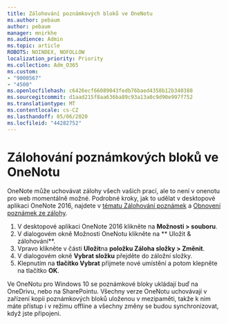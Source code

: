 ```yaml
---
title: Zálohování poznámkových bloků ve OneNotu
ms.author: pebaum
author: pebaum
manager: mnirkhe
ms.audience: Admin
ms.topic: article
ROBOTS: NOINDEX, NOFOLLOW
localization_priority: Priority
ms.collection: Adm_O365
ms.custom:
- "9000567"
- "4500"
ms.openlocfilehash: c6426ecf66089043fedb76baed4358b12b340388
ms.sourcegitcommit: d1aad215f8aa636ba89c93a13a0c9d90e997f752
ms.translationtype: MT
ms.contentlocale: cs-CZ
ms.lasthandoff: 05/06/2020
ms.locfileid: "44282752"
---
```

# <a name="backup-notebooks-in-onenote"></a>Zálohování poznámkových bloků ve OneNotu

OneNote může uchovávat zálohy všech vašich prací, ale to není v onenotu pro web momentálně možné. Podrobné kroky, jak to udělat v desktopové aplikaci OneNote 2016, najdete v [tématu Zálohování poznámek](https://support.office.com/article/back-up-notes-f58b34b0-611d-435e-87fa-7942a1767af4#id0eaabaaa=2016,_2013,_2010) a [Obnovení poznámek ze zálohy](https://support.microsoft.com/office/restore-notes-from-a-backup-5daf9cb0-6769-4998-a5de-f044fdd0d831).

1. V desktopové aplikaci OneNote 2016 klikněte na **Možnosti > souboru**.
2. V dialogovém okně Možnosti OneNotu klikněte na ** Uložit & zálohování**.
3. Vpravo klikněte v části **Uložit**na **položku Záloha složky > Změnit**.
4. V dialogovém okně **Vybrat složku** přejděte do záložní složky.
5. Klepnutím na **tlačítko Vybrat** přijmete nové umístění a potom klepněte na tlačítko **OK**.

Ve OneNotu pro Windows 10 se poznámkové bloky ukládají buď na OneDrivu, nebo na SharePointu. Všechny verze OneNotu uchovávají v zařízení kopii poznámkových bloků uloženou v mezipaměti, takže k nim máte přístup i v režimu offline a všechny změny se budou synchronizovat, když jste připojeni.
